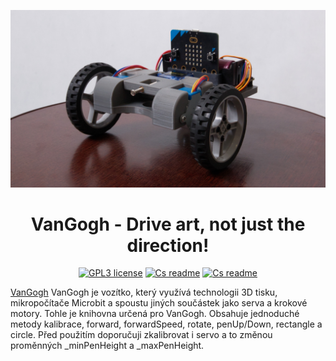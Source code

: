 <p><img src="https://github.com/microbit-cz/Vangogh-painter/blob/main/media/VanGogh.jpg"></p>
<h1 align="center">VanGogh - Drive art, not just the direction!</h1>
<p align="center">
<a href="./LICENSE"><img alt="GPL3 license" src="https://img.shields.io/badge/license-%20GPL3%20license-red"></a>
<a href="./README.md"><img alt="Cs readme" src="https://img.shields.io/badge/language-en-blue"></a>
<a href="./README.cs.md""><img alt="Cs readme" src="https://img.shields.io/badge/language-cs-red"></a>
</p>

<a href="https://github.com/microbit-cz/Vangogh-painter/">VanGogh</a> VanGogh je vozítko, který využívá technologii 3D tisku, mikropočítače Microbit a spoustu jiných součástek jako serva a krokové motory. Tohle je knihovna určená pro VanGogh. Obsahuje jednoduché metody kalibrace, forward, forwardSpeed, rotate, penUp/Down, rectangle a circle. Před použitím doporučuji zkalibrovat i servo a to změnou proměnných _minPenHeight a _maxPenHeight.
